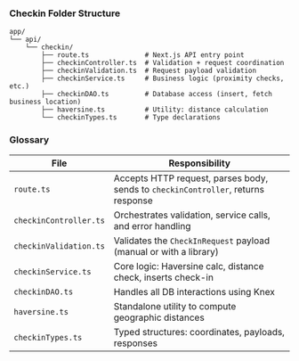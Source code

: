 ### Checkin Folder Structure

```
app/
└── api/
    └── checkin/
        ├── route.ts              # Next.js API entry point
        ├── checkinController.ts  # Validation + request coordination
        ├── checkinValidation.ts  # Request payload validation
        ├── checkinService.ts     # Business logic (proximity checks, etc.)
        ├── checkinDAO.ts         # Database access (insert, fetch business location)
        ├── haversine.ts          # Utility: distance calculation
        └── checkinTypes.ts       # Type declarations
```

### Glossary

| File                   | Responsibility                                                                    |
| ---------------------- | --------------------------------------------------------------------------------- |
| `route.ts`             | Accepts HTTP request, parses body, sends to `checkinController`, returns response |
| `checkinController.ts` | Orchestrates validation, service calls, and error handling                        |
| `checkinValidation.ts` | Validates the `CheckInRequest` payload (manual or with a library)                 |
| `checkinService.ts`    | Core logic: Haversine calc, distance check, inserts check-in                      |
| `checkinDAO.ts`        | Handles all DB interactions using Knex                                            |
| `haversine.ts`         | Standalone utility to compute geographic distances                                |
| `checkinTypes.ts`      | Typed structures: coordinates, payloads, responses                                |
